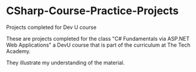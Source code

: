 # CSharp-Course-Practice-Projects
Projects completed for Dev U course

These are projects completed for the class "C# Fundamentals via ASP.NET Web Applications" a DevU course that is part of the curriculum at The Tech Academy.

They illustrate my understanding of the material.
